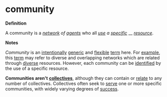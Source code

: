 # community

**Definition**

A community is a [_network_](https://github.com/gcassel/Modular-Organization-Terminology/blob/master/terms/network.md) _of_ [_agents_](https://github.com/gcassel/Modular-Organization-Terminology/blob/master/terms/agent.md) who all [_use_](https://github.com/gcassel/Modular-Organization-Terminology/blob/master/terms/use.md) _a_ [_specific_](https://github.com/gcassel/Modular-Organization-Terminology/blob/master/terms/specific.md) __ [_resource_](https://github.com/gcassel/Modular-Organization-Terminology/blob/master/terms/resource.md).

**Notes**

_Community_ is an [intentionally](https://github.com/gcassel/Modular-Organization-Terminology/blob/master/terms/intend.md) [generic](https://github.com/gcassel/Modular-Organization-Terminology/blob/master/terms/generic.md) and [flexible](flexible.md) [term](https://github.com/gcassel/Modular-Organization-Terminology/blob/master/terms/term.md) here. For [example](https://github.com/gcassel/Modular-Organization-Terminology/blob/master/terms/example.md), this [term](term.md) may refer to diverse and overlapping networks which are related through [diverse](https://github.com/gcassel/Modular-Organization-Terminology/blob/master/terms/diverse.md) resources. However, each community can be [identified](https://github.com/gcassel/Modular-Organization-Terminology/blob/master/terms/identify.md) by the use of a specific resource.

**Communities aren't** [**collectives**](https://github.com/gcassel/Modular-Organization-Terminology/blob/master/terms/collective.md), although they can contain or [relate](https://github.com/gcassel/Modular-Organization-Terminology/blob/master/terms/relate.md) to any number of collectives. Collectives often seek to [serve](https://github.com/gcassel/Modular-Organization-Terminology/blob/master/terms/serve.md) one or more specific communities, with widely varying degrees of [success](https://github.com/gcassel/Modular-Organization-Terminology/blob/master/terms/succeed.md).
